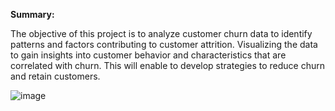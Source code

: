 **Summary:**

The objective of this project is to analyze customer churn data to identify patterns and factors contributing to customer attrition. Visualizing the data to gain insights into customer behavior and characteristics that are correlated with churn. This will enable to develop strategies to reduce churn and retain customers.


![image](https://github.com/Prometheus4587/Telecom-Churn-Analysis/assets/69340526/aafed402-941a-4985-be14-1d1248403a5d)
